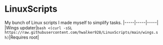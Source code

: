 # LinuxScripts
My bunch of Linux scripts I made myself to simplify tasks.
|-----|-----|-----|
|Wings updater|`bash <(curl -sSL https://raw.githubusercontent.com/hwalker928/LinuxScripts/main/wings.sh)`|Requires root|
